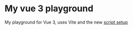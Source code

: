 # My vue 3 playground

My playground for Vue 3, uses Vite and the new [script setup](https://github.com/vuejs/rfcs/blob/script-setup-2/active-rfcs/0000-script-setup.md)